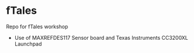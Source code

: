 # fTales
Repo for fTales workshop

- Use of MAXREFDES117 Sensor board and Texas Instruments CC3200XL Launchpad
